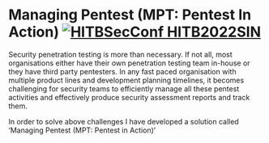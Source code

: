 # Managing Pentest (MPT: Pentest In Action) [![HITBSecConf HITB2022SIN](https://img.shields.io/badge/HITBSecConf-HITB2022SIN-blue?style=flat)](https://conference.hitb.org/hitbsecconf2022sin/session/mpt-pentest-in-action/)

Security penetration testing is more than necessary. If not all, most organisations either have their own penetration testing team in-house or they have third party pentesters. In any fast paced organisation with multiple product lines and development planning timelines, it becomes challenging for security teams to efficiently manage all these pentest activities and effectively produce security assessment reports and track them.

In order to solve above challenges I have developed a solution called ‘Managing Pentest (MPT: Pentest in Action)’


